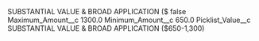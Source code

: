 <?xml version="1.0" encoding="UTF-8"?>
<CustomMetadata xmlns="http://soap.sforce.com/2006/04/metadata" xmlns:xsi="http://www.w3.org/2001/XMLSchema-instance" xmlns:xsd="http://www.w3.org/2001/XMLSchema">
    <label>SUBSTANTIAL VALUE &amp; BROAD APPLICATION ($</label>
    <protected>false</protected>
    <values>
        <field>Maximum_Amount__c</field>
        <value xsi:type="xsd:double">1300.0</value>
    </values>
    <values>
        <field>Minimum_Amount__c</field>
        <value xsi:type="xsd:double">650.0</value>
    </values>
    <values>
        <field>Picklist_Value__c</field>
        <value xsi:type="xsd:string">SUBSTANTIAL VALUE &amp; BROAD APPLICATION ($650-1,300)</value>
    </values>
</CustomMetadata>
